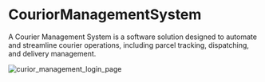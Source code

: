 # CouriorManagementSystem
A  Courier Management System is a software solution designed to automate and streamline courier operations, including parcel tracking, dispatching, and delivery management. 


![curior_management_login_page](https://github.com/user-attachments/assets/9c203d57-49a6-4f3b-acd9-8e60411438e3)
